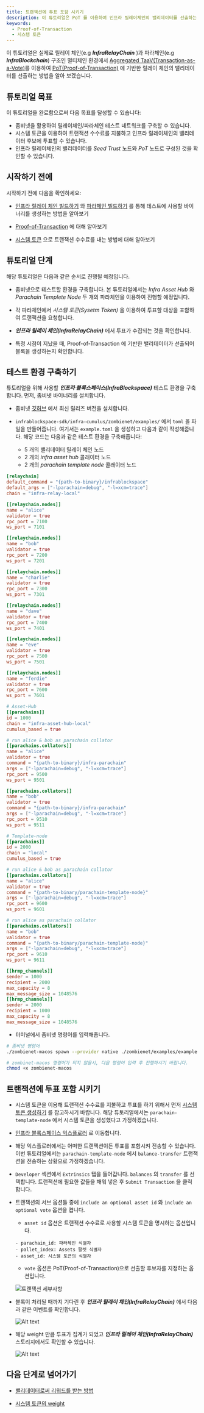 ```yaml
---
title: 트랜잭션에 투표 포함 시키기
description: 이 튜토리얼은 PoT 를 이용하여 인프라 릴레이체인의 밸리데이터를 선출하는 방법을 배웁니다.
keywords:
  - Proof-of-Transaction
  - 시스템 토큰
---
```


이 튜토리얼은 실제로 릴레이 체인(e.g **_InfraRelayChain_** )과 파라체인(e.g **_InfraBlockchain_**) 구조인 멀티체인 환경에서 [Aggregated TaaV(Transaction-as-a-Vote)](/ko/infrablockchain/learn/proof-of-transaction.md)를 이용하여 [PoT(Proof-of-Transaction)](/ko/infrablockchain/learn/proof-of-transaction.md) 에 기반한 릴레이 체인의 밸리데이터를 선출하는 방법을 알아 보겠습니다. 

## 튜토리얼 목표

이 튜토리얼을 완료함으로써 다음 목표를 달성할 수 있습니다:

- 좀비넷을 활용하여 릴레이체인/파라체인 테스트 네트워크를 구축할 수 있습니다.
- 시스템 토큰을 이용하여 트랜잭션 수수료를 지불하고 인프라 릴레이체인의 밸리데이터 후보에 투표할 수 있습니다.
- 인프라 릴레이체인의 밸리데이터를 _Seed Trust_ 노드와 _PoT_ 노드로 구성된 것을 확인할 수 있습니다.

## 시작하기 전에

시작하기 전에 다음을 확인하세요:

- [인프라 릴레이 체인 빌드하기](/ko/infrablockchain/tutorials/build-infrablockspace/build-infra-relay-chain.md) 와 [파라체인 빌드하기](../tutorials/build-infrablockspace/build-a-parachain.md) 를 통해 테스트에 사용할 바이너리를 생성하는 방법을 알아보기

- [Proof-of-Transaction](/ko/infrablockchain/learn/proof-of-transaction.md) 에 대해 알아보기

- [시스템 토큰](/ko/infrablockchain/learn/system-token.md) 으로 트랜잭션 수수료를 내는 방법에 대해 알아보기

## 튜토리얼 단계

해당 튜토리얼은 다음과 같은 순서로 진행될 예정입니다.

- 좀비넷으로 테스트할 환경을 구축합니다. 본 튜토리얼에서는 _Infra Asset Hub_ 와 _Parachain Templete Node_ 두 개의 파라체인을 이용하여 진행할 예정입니다.

- 각 파라체인에서 _시스템 토큰(Sysetm Token)_  을 이용하여 투표할 대상을 포함하여 트랜잭션을 요청합니다.

- **_인프라 릴레이 체인(InfraRelayChain)_** 에서 투표가 수집되는 것을 확인합니다.

- 특정 시점이 지났을 때, Proof-of-Transaction 에 기반한 밸리데이터가 선출되어 블록을 생성하는지 확인합니다.


## 테스트 환경 구축하기

튜토리얼을 위해 사용할 **_인프라 블록스페이스(InfraBlockspace)_** 테스트 환경을 구축합니다. 먼저, 좀비넷 바이너리를 설치합니다. 

- 좀비넷 [깃허브](https://github.com/paritytech/zombienet) 에서 최신 릴리즈 버전을 설치합니다.

- `infrablockspace-sdk/infra-cumulus/zombienet/examples/`  에서 `toml` 을 파일을 만들어줍니다. 여기서는 `example.toml` 을 생성하고 다음과 같이 작성해줍니다. 해당 코드는 다음과 같은 테스트 환경을 구축해줍니다: 
  - 5 개의 밸리데이터 릴레이 체인 노드
  - 2 개의 _infra asset hub_ 콜래이터 노드
  - 2 개의 _parachain template node_ 콜래이터 노드

```toml
[relaychain]
default_command = "{path-to-binary}/infrablockspace"
default_args = ["-lparachain=debug", "-l=xcm=trace"]
chain = "infra-relay-local"

[[relaychain.nodes]]
name = "alice"
validator = true
rpc_port = 7100
ws_port = 7101

[[relaychain.nodes]]
name = "bob"
validator = true
rpc_port = 7200
ws_port = 7201

[[relaychain.nodes]]
name = "charlie"
validator = true
rpc_port = 7300
ws_port = 7301

[[relaychain.nodes]]
name = "dave"
validator = true
rpc_port = 7400
ws_port = 7401

[[relaychain.nodes]]
name = "eve"
validator = true
rpc_port = 7500
ws_port = 7501

[[relaychain.nodes]]
name = "ferdie"
validator = true
rpc_port = 7600
ws_port = 7601

# Asset-Hub
[[parachains]]
id = 1000
chain = "infra-asset-hub-local"
cumulus_based = true

# run alice & bob as parachain collator
[[parachains.collators]]
name = "alice"
validator = true
command = "{path-to-binary}/infra-parachain"
args = ["-lparachain=debug", "-l=xcm=trace"]
rpc_port = 9500
ws_port = 9501

[[parachains.collators]]
name = "bob"
validator = true
command = "{path-to-binary}/infra-parachain"
args = ["-lparachain=debug", "-l=xcm=trace"]
rpc_port = 9510
ws_port = 9511

# Template-node
[[parachains]]
id = 2000
chain = "local"
cumulus_based = true

# run alice & bob as parachain collator
[[parachains.collators]]
name = "alice"
validator = true
command = "{path-to-binary/parachain-template-node}"
args = ["-lparachain=debug", "-l=xcm=trace"]
rpc_port = 9600
ws_port = 9601

# run alice as parachain collator
[[parachains.collators]]
name = "bob"
validator = true
command = "{path-to-binary/parachain-template-node}"
args = ["-lparachain=debug", "-l=xcm=trace"]
rpc_port = 9610
ws_port = 9611

[[hrmp_channels]]
sender = 1000
recipient = 2000
max_capacity = 8
max_message_size = 1048576
[[hrmp_channels]]
sender = 2000
recipient = 1000
max_capacity = 8
max_message_size = 1048576
```

- 터미널에서 좀비넷 명령어를 입력해줍니다.

```bash
# 좀비넷 명령어
./zombienet-macos spawn --provider native ./zombienet/examples/example.toml

# zombinet-macos 명령어가 되지 않을시, 댜음 명령어 입력 후 진행하시기 바랍니다.
chmod +x zombienet-macos
```

## 트랜잭션에 투표 포함 시키기

- 시스템 토큰을 이용해 트랜잭션 수수료를 지불하고 투표를 하기 위해서 먼저 [시스템 토큰 생성하기](/ko/infrablockchain/tutorials/how-to-interact-with-system-token.md) 를 참고하시기 바랍니다. 해당 튜토리얼에서는 `parachain-template-node` 에서 시스템 토큰을 생성했다고 가정하겠습니다.

- [인프라 블록스페이스 익스플로러](https://portal.infrablockspace.net) 로 이동합니다.

- 해당 익스플로러에서는 어떠한 트랜잭션이든 투표를 포함시켜 전송할 수 있습니다. 이번 튜토리얼에서는 `parachain-template-node` 에서 `balance-transfer` 트랜잭션을 전송하는 상황으로 가정하겠습니다.

- `Developer` 섹션에서 `Extrinsics` 탭을 들어갑니다. `balances` 의 `transfer` 를 선택합니다. 트랜잭션에 필요한 값들을 채워 넣은 후 `Submit Transaction` 을 클릭 합니다.

- 트랜잭션의 서브 옵션들 중에 `include an optional asset id` 와 `include an optional vote` 옵션을 켭니다.

  - `asset id` 옵션은 트랜잭션 수수료로 사용할 시스템 토큰을 명시하는 옵션입니다. 

  ```
  - parachain_id: 파라체인 식별자
  - pallet_index: Assets 팔렛 식별자
  - asset_id: 시스템 토큰의 식별자  
  ```
  
  - `vote` 옵션은 PoT(Proof-of-Transaction)으로 선출할 후보자를 지정하는 옵션입니다.

  ![트랜잭션 세부사항](/media/images/docs/infrablockchain/tutorials/tx-detail.png)

- 블록이 처리될 때까지 기다린 후 **_인프라 릴레이 체인(InfraRelayChain)_** 에서 다음과 같은 이벤트를 확인합니다.

  ![Alt text](/media/images/docs/infrablockchain/tutorials/infra-relay-event.png)

- 해당 weight 만큼 투표가 집계가 되었고 **_인프라 릴레이 체인(InfraRelayChain)_** 스토리지에서도 확인할 수 있습니다.

  ![Alt text](/media/images/docs/infrablockchain/tutorials/infra-relay-storage.png)

## 다음 단계로 넘어가기

- [밸리데이터로써 리워드를 받는 방법](/ko/infrablockchain/tutorials/how-to-get-validator-reward.md)

- [시스템 토큰의 weight](/ko/infrablockchain/learn/transaction-fee.md#시스템-토큰-가중치)













